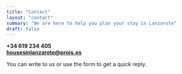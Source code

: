 ```yaml
---
title: "Contact"
layout: "contact"
summary: "We are here to help you plan your stay in Lanzarote"
draft: false
---
```


<i class="fa-brands fa-whatsapp"></i> **+34 619 234 405**  
<i class="fa-solid fa-envelope"></i> **housesinlanzarote@prois.es**  

You can write to us or use the form to get a quick reply.